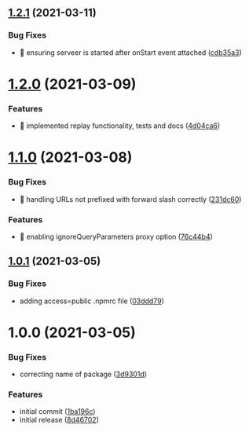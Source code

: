 ## [1.2.1](https://github.com/davidkelley/vcr/compare/v1.2.0...v1.2.1) (2021-03-11)


### Bug Fixes

* 🐛 ensuring serveer is started after onStart event attached ([cdb35a3](https://github.com/davidkelley/vcr/commit/cdb35a3f0a373c97f8f4ceb3daed6fdc19e0c471))

# [1.2.0](https://github.com/davidkelley/vcr/compare/v1.1.0...v1.2.0) (2021-03-09)


### Features

* 🎸 implemented replay functionality, tests and docs ([4d04ca6](https://github.com/davidkelley/vcr/commit/4d04ca6b9707f52cad9277be7f9e18aef9476cd5))

# [1.1.0](https://github.com/davidkelley/vcr/compare/v1.0.1...v1.1.0) (2021-03-08)


### Bug Fixes

* 🐛 handling URLs not prefixed with forward slash correctly ([231dc60](https://github.com/davidkelley/vcr/commit/231dc60149eff9273fac90000a4d0532c456ad0b))


### Features

* 🎸 enabling ignoreQueryParameters proxy option ([76c44b4](https://github.com/davidkelley/vcr/commit/76c44b4478cd21e0e44085cfe3c903777e0bf019))

## [1.0.1](https://github.com/davidkelley/vcr/compare/v1.0.0...v1.0.1) (2021-03-05)


### Bug Fixes

* adding access=public .npmrc file ([03ddd79](https://github.com/davidkelley/vcr/commit/03ddd79890533a1f644a82679005d6d516828e73))

# 1.0.0 (2021-03-05)


### Bug Fixes

* correcting name of package ([3d9301d](https://github.com/davidkelley/vcr/commit/3d9301d9601797db2cc20566d1064eab7eac34a1))


### Features

* initial commit ([1ba196c](https://github.com/davidkelley/vcr/commit/1ba196c032eb3b23c530920617a8d82d288bed34))
* initial release ([8d46702](https://github.com/davidkelley/vcr/commit/8d4670285752a77d93cf07923235330ed9ed9ed5))
